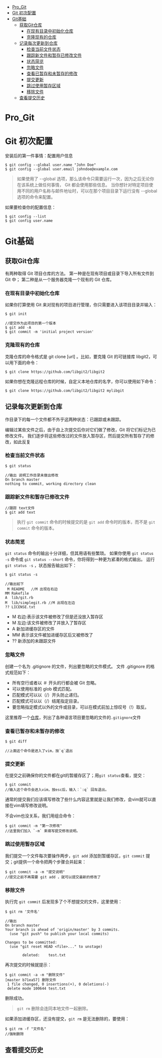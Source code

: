 <!-- TOC -->

- [Pro_Git](#pro_git)
- [Git 初次配置](#git-初次配置)
- [Git基础](#git基础)
    - [获取Git仓库](#获取git仓库)
        - [在现有目录中初始化仓库](#在现有目录中初始化仓库)
        - [克隆现有的仓库](#克隆现有的仓库)
    - [记录每次更新到仓库](#记录每次更新到仓库)
        - [检查当前文件状态](#检查当前文件状态)
        - [跟踪新文件和暂存已修改文件](#跟踪新文件和暂存已修改文件)
        - [状态简览](#状态简览)
        - [忽略文件](#忽略文件)
        - [查看已暂存和未暂存的修改](#查看已暂存和未暂存的修改)
        - [提交更新](#提交更新)
        - [跳过使用暂存区域](#跳过使用暂存区域)
        - [移除文件](#移除文件)
    - [查看提交历史](#查看提交历史)

<!-- /TOC -->
# Pro_Git

# Git 初次配置

安装后的第一件事情：配置用户信息

``` git
$ git config --global user.name "John Doe"
$ git config --global user.email johndoe@example.com
```

> 如果使用了 --global 选项，那么该命令只需要运行一次，因为之后无论你在该系统上做任何事情， Git 都会使用那些信息。 当你想针对特定项目使用不同的用户名称与邮件地址时，可以在那个项目目录下运行没有 --global 选项的命令来配置。

如果要检查你的配置信息：
``` git 
$ git config --list
$ git config user.name
```

# Git基础

## 获取Git仓库
有两种取得 Git 项目仓库的方法。 第一种是在现有项目或目录下导入所有文件到 Git 中； 第二种是从一个服务器克隆一个现有的 Git 仓库。

### 在现有目录中初始化仓库

如果你打算使用 Git 来对现有的项目进行管理，你只需要进入该项目目录并输入：
``` git
$ git init

//提交作为此项目的第一个版本
$ git add -A
$ git commit -m 'initial project version'
```

### 克隆现有的仓库
克隆仓库的命令格式是 git clone [url] 。比如，要克隆 Git 的可链接库 libgit2，可以用下面的命令：
``` git
$ git clone https://github.com/libgit2/libgit2
```
如果你想在克隆远程仓库的时候，自定义本地仓库的名字，你可以使用如下命令：
``` git
$ git clone https://github.com/libgit2/libgit2 mylibgit
```

## 记录每次更新到仓库
作目录下的每一个文件都不外乎这两种状态：已跟踪或未跟踪。

编辑过某些文件之后，由于自上次提交后你对它们做了修改，Git 将它们标记为已修改文件。 我们逐步将这些修改过的文件放入暂存区，然后提交所有暂存了的修改，如此反复

### 检查当前文件状态

``` git 
$ git status

//输出 说明工作目录未做出修改
On branch master
nothing to commit, working directory clean
```

### 跟踪新文件和暂存已修改文件

``` git
//跟踪 text文件
$ git add text
```

> 执行 `git commit` 命令的时候提交的是 `git add` 命令时的版本，而不是 `git commit` 命令的版本。

### 状态简览

`git status` 命令的输出十分详细，但其用语有些繁琐。 如果你使用 `git status -s` 命令或 `git status --short` 命令，你将得到一种更为紧凑的格式输出。 运行 `git status -s` ，状态报告输出如下：

``` git
$ git status -s

//输出如下
 M README   //M 出现在右边
MM Rakefile
A  lib/git.rb
M  lib/simplegit.rb //M 出现在左边
?? LICENSE.txt
```
- M 右边:表示该文件被修改了但是还没放入暂存区
- M 左边:该文件被修改了并放入了暂存区
- A 新加进缓存区的文件
- MM 表示该文件被加进缓存区后又被修改了
- ?? 新添加的未跟踪文件

### 忽略文件

创建一个名为 .gitignore 的文件，列出要忽略的文件模式。 
文件 .gitignore 的格式规范如下：

- 所有空行或者以 ＃ 开头的行都会被 Git 忽略。
- 可以使用标准的 glob 模式匹配。
- 匹配模式可以以（/）开头防止递归。
- 匹配模式可以以（/）结尾指定目录。
- 要忽略指定模式以外的文件或目录，可以在模式前加上惊叹号（!）取反。

这里推荐一个[仓库](https://github.com/github/gitignore)，列出了各种语言项目要忽略的文件的`.gitignore`文件

### 查看已暂存和未暂存的修改

``` git
$ git diff

//上面这个命令是进入了vim，按`q`退出
```

### 提交更新

在提交之前确保你的文件都在git的暂缓存区了；用`git status`查看，提交：
``` git
$ git commit
//输入这个命令会进入vim，按esc后，输入：`:q` 回车退出。
```
通常的提交我们应该填写修改了些什么内容这里就是让我们修改，会vim就可以直接在vim填写修改说明。

不会vim也没关系，我们用组合命令：
``` git
$ git commit -m "第一次修改"
//这里我们加入 `-m` 来填写提交修改说明。
```

### 跳过使用暂存区域

我们提交一个文件每次要操作两步，`git add` 添加到暂缓存区，`git commit` 提交；git提供一个命令把两个步骤合并起来：
``` git
$ git commit -a -m "提交说明"
//提交之前不再需要 git add ，就可以提交最新的修改了
```
### 移除文件
执行完 `git commit` 后发现多了个不想提交的文件，这里使用：

``` git
$ git rm '文件名'

//输出
On branch master
Your branch is ahead of 'origin/master' by 3 commits.
  (use "git push" to publish your local commits)

Changes to be committed:
  (use "git reset HEAD <file>..." to unstage)

        deleted:    test.txt

```
再次提交的时候就提示：
``` git 
$ git commit -a -m "删除文件"
[master b71ea57] 删除文件
 1 file changed, 0 insertions(+), 0 deletions(-)
 delete mode 100644 test.txt
```
删除成功。

> `git rm` 删除会连同本地文件一起删除。

如果添加进缓存区，还没有提交，`git rm` 是无法删除的，要使用：
``` git 
$ git rm -f "文件名"
//强制删除
```

## 查看提交历史